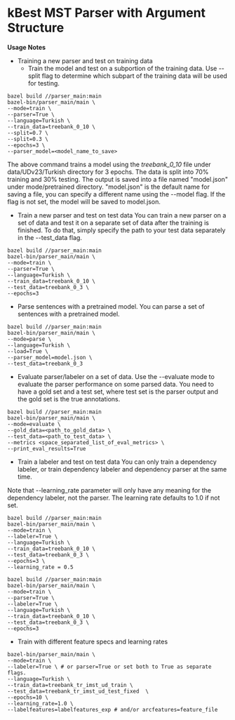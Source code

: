 # kBest MST Parser with Argument Structure

__Usage Notes__

- Training a new parser and test on training data
  - Train the model and test on a subportion of the training data. Use --split flag to determine which subpart of the training data will be used for testing.
```
bazel build //parser_main:main
bazel-bin/parser_main/main \
--mode=train \
--parser=True \
--language=Turkish \
--train_data=treebank_0_10 \
--split=0.7 \
--split=0.3 \
--epochs=3 \
--parser_model=<model_name_to_save>
```
The above command trains a model using the *treebank_0_10* file under data/UDv23/Turkish directory for 3 epochs. The data is
split into 70% training and 30% testing. The output is saved into a file named "model.json" under mode/pretrained directory.
"model.json" is the default name for saving a file, you can specify a different name using the --model flag. If the flag is not set, the model will be saved to model.json.


- Train a new parser and test on test data
You can train a new parser on a set of data and test it on a separate set of data after the training is finished. To do that, simply specify the path to your test data separately in the --test_data flag.

```
bazel build //parser_main:main
bazel-bin/parser_main/main \
--mode=train \
--parser=True \
--language=Turkish \
--train_data=treebank_0_10 \
--test_data=treebank_0_3 \
--epochs=3
```
- Parse sentences with a pretrained model.
You can parse a set of sentences with a pretrained model.

```
bazel build //parser_main:main
bazel-bin/parser_main/main \
--mode=parse \
--language=Turkish \
--load=True \
--parser_model=model.json \
--test_data=treebank_0_3
```
- Evaluate parser/labeler on a set of data.
Use the --evaluate mode to evaluate the parser performance on some parsed data.
You need to have a gold set and a test set, where test set is the parser output
and the gold set is the true annotations.
```
bazel build //parser_main:main
bazel-bin/parser_main/main \
--mode=evaluate \
--gold_data=<path_to_gold_data> \
--test_data=<path_to_test_data> \
--metrics <space_separated_list_of_eval_metrics> \
--print_eval_results=True
```

- Train a labeler and test on test data
You can only train a dependency labeler, or train dependency labeler and dependency parser at the same time.

Note that --learning_rate parameter will only have any meaning for the dependency labeler, not the parser.
The learning rate defaults to 1.0 if not set.
```
bazel build //parser_main:main
bazel-bin/parser_main/main \
--mode=train \
--labeler=True \
--language=Turkish \
--train_data=treebank_0_10 \
--test_data=treebank_0_3 \
--epochs=3 \
--learning_rate = 0.5
```

```
bazel build //parser_main:main
bazel-bin/parser_main/main \
--mode=train \
--parser=True \
--labeler=True \
--language=Turkish \
--train_data=treebank_0_10 \
--test_data=treebank_0_3 \
--epochs=3
```

- Train with different feature specs and learning rates
```
bazel-bin/parser_main/main \
--mode=train \
--labeler=True \ # or parser=True or set both to True as separate flags.
--language=Turkish \
--train_data=treebank_tr_imst_ud_train \
--test_data=treebank_tr_imst_ud_test_fixed	\
--epochs=10 \
--learning_rate=1.0 \
--labelfeatures=labelfeatures_exp # and/or arcfeatures=feature_file
```